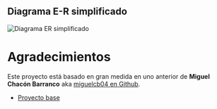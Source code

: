 ## Diagrama E-R simplificado


![Diagrama ER simplificado](doc/diagrama-er-app-blog.png)


# Agradecimientos

Este proyecto está basado en gran medida en uno anterior de **Miguel Chacón Barranco** aka [miguelcb04 en Github](https://github.com/miguelcb04).

- [Proyecto base](https://github.com/miguelcb04/blog-backend)